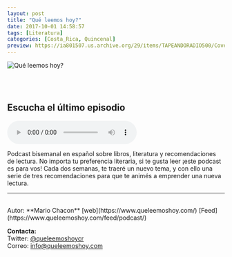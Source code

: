 ```yaml
---
layout: post
title: "Qué leemos hoy?"
date: 2017-10-01 14:58:57
tags: [Literatura]
categories: [Costa_Rica, Quincenal]
preview: https://ia801507.us.archive.org/29/items/TAPEANDORADIO500/Coverart-QuLeemosHoy300.jpg
---
```


![Qué leemos hoy?](https://ia801507.us.archive.org/29/items/TAPEANDORADIO500/Coverart-QuLeemosHoy500.jpg)

<br/>
<br/>

## Escucha el último episodio

<!--reproductor-feed=https://www.queleemoshoy.com/feed/podcast/-->
<!--reproductor-start-->
<audio id="audio" preload="auto" controls="" src="https://media.blubrry.com/queleemoshoy/content.blubrry.com/queleemoshoy/QLH005.mp3"></audio>
<!--reproductor-end-->

Podcast bisemanal en español sobre libros, literatura y recomendaciones de lectura. No importa tu preferencia literaria, si te gusta leer ¡este podcast es para vos! Cada dos semanas, te traeré un nuevo tema, y con ello una serie de tres recomendaciones para que te animés a emprender una nueva lectura.  

_ _ _
<br>
Autor: **Mario Chacon**  
[web](https://www.queleemoshoy.com/)  
[Feed](https://www.queleemoshoy.com/feed/podcast/)  



**Contacta:**  
Twitter: [@queleemoshoycr](https://twitter.com/queleemoshoycr)  
Correo: [info@queleemoshoy.com](mailto:info@queleemoshoy.com)  

